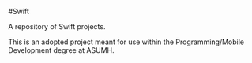 #Swift
 
A repository of Swift projects. 

This is an adopted project meant for use within the Programming/Mobile Development degree at ASUMH.